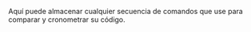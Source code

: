 Aquí puede almacenar cualquier secuencia de comandos que use para comparar y cronometrar su código.

